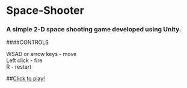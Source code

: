 # Space-Shooter
### A simple 2-D space shooting game developed using Unity.

####CONTROLS
<div>WSAD or arrow keys - move</div>
<div>Left click - fire</div>
<div>R - restart</div>

##[Click to play!](https://piyush-jaiswal.github.io/)
